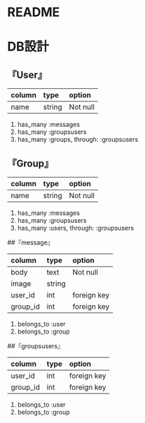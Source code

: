 # README

# DB設計
## 『User』

| column   | type        | option         |
|:---------|:------------|:---------------|
| name     | string      | Not null       |

1. has_many :messages
2. has_many :groupsusers
3. has_many :groups, through: :groupsusers



## 『Group』

| column   | type        | option         |
|:---------|:------------|:---------------|
| name     | string      | Not null       |

1. has_many :messages
2. has_many :groupsusers
3. has_many :users, through: :groupsusers


##『message』

| column   | type        | option         |
|:---------|:------------|:---------------|
| body     | text        | Not null       |
| image    | string      |                |
| user_id  | int         | foreign key    |
| group_id | int         | foreign key    |

1. belongs_to :user
2. belongs_to :group


##『groupsusers』

| column   | type        | option         |
|:---------|:------------|:---------------|
| user_id  | int         | foreign key    |
| group_id | int         | foreign key    |

1. belongs_to :user
2. belongs_to :group

